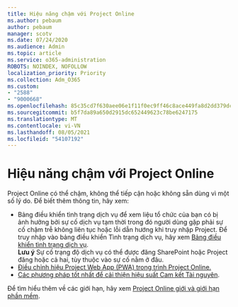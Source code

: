 ```yaml
---
title: Hiệu năng chậm với Project Online
ms.author: pebaum
author: pebaum
manager: scotv
ms.date: 07/24/2020
ms.audience: Admin
ms.topic: article
ms.service: o365-administration
ROBOTS: NOINDEX, NOFOLLOW
localization_priority: Priority
ms.collection: Adm_O365
ms.custom:
- "2588"
- "9000668"
ms.openlocfilehash: 85c35cd7f630aee06e1f11f0ec9ff46c8ace449fa8d2dd379dc265f12078208a
ms.sourcegitcommit: b5f7da89a650d2915dc652449623c78be6247175
ms.translationtype: MT
ms.contentlocale: vi-VN
ms.lasthandoff: 08/05/2021
ms.locfileid: "54107192"
---
```

# <a name="slow-performance-with-project-online"></a>Hiệu năng chậm với Project Online

Project Online có thể chậm, không thể tiếp cận hoặc không sẵn dùng vì một số lý do. Để biết thêm thông tin, hãy xem:

- Bảng điều khiển tình trạng dịch vụ để xem liệu tổ chức của bạn có bị ảnh hưởng bởi sự cố dịch vụ tạm thời trong đó người dùng gặp phải sự cố chậm trễ không liên tục hoặc lỗi dẫn hướng khi truy nhập Project. Để truy nhập vào bảng điều khiển Tình trạng dịch vụ, hãy xem [Bảng điều khiển tình trạng dịch vụ](https://admin.microsoft.com/AdminPortal/Home#/servicehealth).</br>
    **Lưu ý**  Sự cố trạng độ dịch vụ có thể được đăng SharePoint hoặc Project đăng hoặc cả hai, tùy thuộc vào sự cố nằm ở đâu.
- [Điều chỉnh hiệu Project Web App (PWA) trong trình Project Online.](https://docs.microsoft.com/projectonline/tune-project-online-performance)
- [Các phương pháp tốt nhất để cải thiện hiệu suất Cam kết Tài nguyên](https://docs.microsoft.com/projectonline/best-practices-to-improve-resource-engagements-performance).

Để tìm hiểu thêm về các giới hạn, hãy xem [Project Online giới và giới hạn phần mềm](https://docs.microsoft.com/projectonline/project-online-software-boundaries-and-limits).